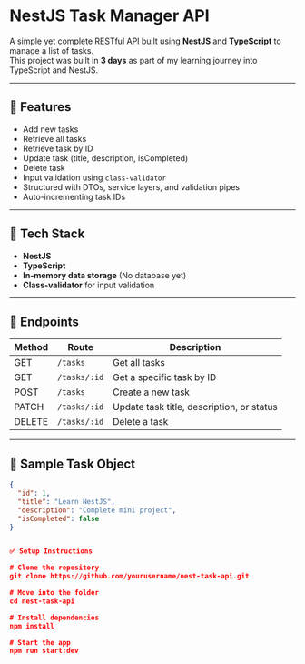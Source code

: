 # NestJS Task Manager API

A simple yet complete RESTful API built using **NestJS** and **TypeScript** to manage a list of tasks.  
This project was built in **3 days** as part of my learning journey into TypeScript and NestJS.

---

## 🚀 Features

- Add new tasks
- Retrieve all tasks
- Retrieve task by ID
- Update task (title, description, isCompleted)
- Delete task
- Input validation using `class-validator`
- Structured with DTOs, service layers, and validation pipes
- Auto-incrementing task IDs

---

## 🧠 Tech Stack

- **NestJS**
- **TypeScript**
- **In-memory data storage** (No database yet)
- **Class-validator** for input validation

---

## 🧪 Endpoints

| Method | Route         | Description                                 |
|--------|---------------|---------------------------------------------|
| GET    | `/tasks`      | Get all tasks                               |
| GET    | `/tasks/:id`  | Get a specific task by ID                   |
| POST   | `/tasks`      | Create a new task                           |
| PATCH  | `/tasks/:id`  | Update task title, description, or status   |
| DELETE | `/tasks/:id`  | Delete a task                               |

---

## 📝 Sample Task Object

```json
{
  "id": 1,
  "title": "Learn NestJS",
  "description": "Complete mini project",
  "isCompleted": false
}


✅ Setup Instructions

# Clone the repository
git clone https://github.com/yourusername/nest-task-api.git

# Move into the folder
cd nest-task-api

# Install dependencies
npm install

# Start the app
npm run start:dev
